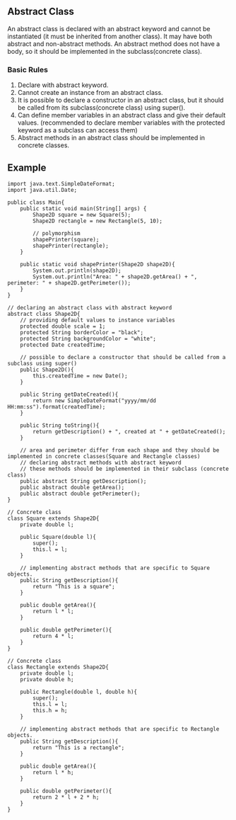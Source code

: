 ## Abstract Class
An abstract class is declared with an abstract keyword and cannot be instantiated (it must be inherited from another class). It may have both abstract and non-abstract methods. An abstract method does not have a body, so it should be implemented in the subclass(concrete class).

### Basic Rules
1. Declare with abstract keyword.
2. Cannot create an instance from an abstract class.
3. It is possible to declare a constructor in an abstract class, but it should be called from its subclass(concrete class) using super().
4. Can define member variables in an abstract class and give their default values. (recommended to declare member variables with the protected keyword as a subclass can access them)
5. Abstract methods in an abstract class should be implemented in concrete classes.
   

## Example
```
import java.text.SimpleDateFormat;
import java.util.Date;

public class Main{
    public static void main(String[] args) {
        Shape2D square = new Square(5);
        Shape2D rectangle = new Rectangle(5, 10);

        // polymorphism
        shapePrinter(square);
        shapePrinter(rectangle);
    }

    public static void shapePrinter(Shape2D shape2D){
        System.out.println(shape2D);
        System.out.println("Area: " + shape2D.getArea() + ", perimeter: " + shape2D.getPerimeter());
    }
}

// declaring an abstract class with abstract keyword
abstract class Shape2D{
    // providing default values to instance variables
    protected double scale = 1;
    protected String borderColor = "black";
    protected String backgroundColor = "white";
    protected Date createdTime;

    // possible to declare a constructor that should be called from a subclass using super()
    public Shape2D(){
        this.createdTime = new Date();
    }

    public String getDateCreated(){
        return new SimpleDateFormat("yyyy/mm/dd HH:mm:ss").format(createdTime);
    }

    public String toString(){
        return getDescription() + ", created at " + getDateCreated();
    }

    // area and perimeter differ from each shape and they should be implemented in concrete classes(Square and Rectangle classes)
    // declaring abstract methods with abstract keyword
    // these methods should be implemented in their subclass (concrete class)
    public abstract String getDescription();
    public abstract double getArea();
    public abstract double getPerimeter();
}

// Concrete class
class Square extends Shape2D{
    private double l;

    public Square(double l){
        super();
        this.l = l;
    }

    // implementing abstract methods that are specific to Square objects.
    public String getDescription(){
        return "This is a square";
    }

    public double getArea(){
        return l * l;
    }

    public double getPerimeter(){
        return 4 * l;
    }
}

// Concrete class
class Rectangle extends Shape2D{
    private double l;
    private double h;

    public Rectangle(double l, double h){
        super();
        this.l = l;
        this.h = h;
    }

    // implementing abstract methods that are specific to Rectangle objects.
    public String getDescription(){
        return "This is a rectangle";
    }

    public double getArea(){
        return l * h;
    }

    public double getPerimeter(){
        return 2 * l + 2 * h;
    }
}
```
